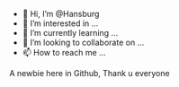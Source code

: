 - 👋 Hi, I’m @Hansburg
- 👀 I’m interested in ...
- 🌱 I’m currently learning ...
- 💞️ I’m looking to collaborate on ...
- 📫 How to reach me ...

<!---
Hansburg/Hansburg is a ✨ special ✨ repository because its `README.md` (this file) appears on your GitHub profile.
You can click the Preview link to take a look at your changes.
--->
A newbie here in Github, Thank u everyone

